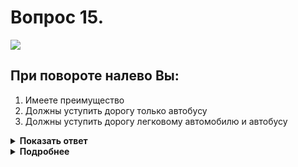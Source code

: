 # Вопрос 15.

![](https://s.drom.ru/i24228/pdd/tickets/2016/1543885396.jpg)

## При повороте налево Вы:

1. Имеете преимущество
2. Должны уступить дорогу только автобусу
3. Должны уступить дорогу легковому автомобилю и автобусу

<details>
<summary><b>Показать ответ</b></summary>
Правильный ответ: 2
</details>
<details>
<summary><b>Подробнее</b></summary>
Перекрёсток неравнозначный. Преимущество имеют транспортные средства, находящиеся на главной дороге. При повороте налево следует уступить дорогу транспортным средствам, движущимся прямо со встречного направления. Вы должны уступить только автобусу.
(Пункты 13.9, 13.12 ПДД)
</details>